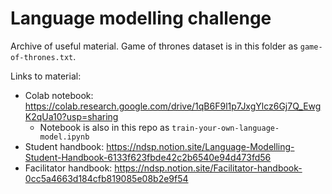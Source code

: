 # Language modelling challenge

Archive of useful material. Game of thrones dataset is in this folder as `game-of-thrones.txt`.

Links to material:

- Colab notebook: https://colab.research.google.com/drive/1qB6F9l1p7JxgYlcz6Gj7Q_EwgK2qUa10?usp=sharing
  - Notebook is also in this repo as `train-your-own-language-model.ipynb`
- Student handbook: https://ndsp.notion.site/Language-Modelling-Student-Handbook-6133f623fbde42c2b6540e94d473fd56
- Facilitator handbook: https://ndsp.notion.site/Facilitator-handbook-0cc5a4663d184cfb819085e08b2e9f54